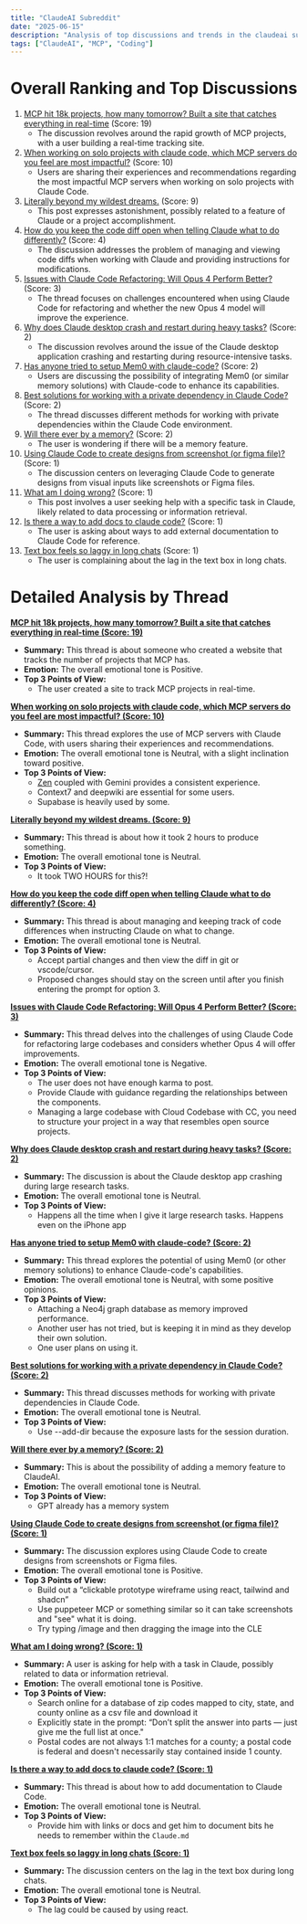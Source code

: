 ```yaml
---
title: "ClaudeAI Subreddit"
date: "2025-06-15"
description: "Analysis of top discussions and trends in the claudeai subreddit"
tags: ["ClaudeAI", "MCP", "Coding"]
---
```


# Overall Ranking and Top Discussions
1.  [MCP hit 18k projects, how many tomorrow? Built a site that catches everything in real-time](https://i.redd.it/5gh3rgmwx47f1.jpeg) (Score: 19)
    *   The discussion revolves around the rapid growth of MCP projects, with a user building a real-time tracking site.
2.  [When working on solo projects with claude code, which MCP servers do you feel are most impactful?](https://www.reddit.com/r/ClaudeAI/comments/1lc8eei/when_working_on_solo_projects_with_claude_code/) (Score: 10)
    *   Users are sharing their experiences and recommendations regarding the most impactful MCP servers when working on solo projects with Claude Code.
3.  [Literally beyond my wildest dreams.](https://i.redd.it/oafba7zg647f1.png) (Score: 9)
    *   This post expresses astonishment, possibly related to a feature of Claude or a project accomplishment.
4.  [How do you keep the code diff open when telling Claude what to do differently?](https://www.reddit.com/r/ClaudeAI/comments/1lc5f0v/how_do_you_keep_the_code_diff_open_when_telling/) (Score: 4)
    *   The discussion addresses the problem of managing and viewing code diffs when working with Claude and providing instructions for modifications.
5.  [Issues with Claude Code Refactoring: Will Opus 4 Perform Better?](https://www.reddit.com/r/ClaudeAI/comments/1lc3cm7/issues_with_claude_code_refactoring_will_opus_4/) (Score: 3)
    *   The thread focuses on challenges encountered when using Claude Code for refactoring and whether the new Opus 4 model will improve the experience.
6.  [Why does Claude desktop crash and restart during heavy tasks?](https://www.reddit.com/r/ClaudeAI/comments/1lc2ywg/why_does_claude_desktop_crash_and_restart_during/) (Score: 2)
    *   The discussion revolves around the issue of the Claude desktop application crashing and restarting during resource-intensive tasks.
7.  [Has anyone tried to setup Mem0 with claude-code?](https://www.reddit.com/r/ClaudeAI/comments/1lc74ae/has_anyone_tried_to_setup_mem0_with_claudecode/) (Score: 2)
    *   Users are discussing the possibility of integrating Mem0 (or similar memory solutions) with Claude-code to enhance its capabilities.
8.  [Best solutions for working with a private dependency in Claude Code?](https://www.reddit.com/r/ClaudeAI/comments/1lc8ltu/best_solutions_for_working_with_a_private/) (Score: 2)
    *   The thread discusses different methods for working with private dependencies within the Claude Code environment.
9.  [Will there ever by a memory?](https://www.reddit.com/r/ClaudeAI/comments/1lc95pt/will_there_ever_by_a_memory/) (Score: 2)
    *   The user is wondering if there will be a memory feature.
10. [Using Claude Code to create designs from screenshot (or figma file)?](https://www.reddit.com/r/ClaudeAI/comments/1lc577c/using_claude_code_to_create_designs_from/) (Score: 1)
    *   The discussion centers on leveraging Claude Code to generate designs from visual inputs like screenshots or Figma files.
11. [What am I doing wrong?](https://www.reddit.com/r/ClaudeAI/comments/1lc6lx6/what_am_i_doing_wrong/) (Score: 1)
    *   This post involves a user seeking help with a specific task in Claude, likely related to data processing or information retrieval.
12. [Is there a way to add docs to claude code?](https://www.reddit.com/r/ClaudeAI/comments/1lc6xdo/is_there_a_way_to_add_docs_to_claude_code/) (Score: 1)
    *   The user is asking about ways to add external documentation to Claude Code for reference.
13. [Text box feels so laggy in long chats](https://www.reddit.com/r/ClaudeAI/comments/1lc9bqs/text_box_feels_so_laggy_in_long_chats/) (Score: 1)
    *   The user is complaining about the lag in the text box in long chats.

# Detailed Analysis by Thread
**[MCP hit 18k projects, how many tomorrow? Built a site that catches everything in real-time (Score: 19)](https://i.redd.it/5gh3rgmwx47f1.jpeg)**
*  **Summary:** This thread is about someone who created a website that tracks the number of projects that MCP has.
*  **Emotion:** The overall emotional tone is Positive.
*  **Top 3 Points of View:**
    * The user created a site to track MCP projects in real-time.

**[When working on solo projects with claude code, which MCP servers do you feel are most impactful? (Score: 10)](https://www.reddit.com/r/ClaudeAI/comments/1lc8eei/when_working_on_solo_projects_with_claude_code/)**
*  **Summary:** This thread explores the use of MCP servers with Claude Code, with users sharing their experiences and recommendations.
*  **Emotion:** The overall emotional tone is Neutral, with a slight inclination toward positive.
*  **Top 3 Points of View:**
    *   [Zen](https://github.com/BeehiveInnovations/zen-mcp-server) coupled with Gemini provides a consistent experience.
    *   Context7 and deepwiki are essential for some users.
    *   Supabase is heavily used by some.

**[Literally beyond my wildest dreams. (Score: 9)](https://i.redd.it/oafba7zg647f1.png)**
*  **Summary:** This thread is about how it took 2 hours to produce something.
*  **Emotion:** The overall emotional tone is Neutral.
*  **Top 3 Points of View:**
    * It took TWO HOURS for this?!

**[How do you keep the code diff open when telling Claude what to do differently? (Score: 4)](https://www.reddit.com/r/ClaudeAI/comments/1lc5f0v/how_do_you_keep_the_code_diff_open_when_telling/)**
*  **Summary:** This thread is about managing and keeping track of code differences when instructing Claude on what to change.
*  **Emotion:** The overall emotional tone is Neutral.
*  **Top 3 Points of View:**
    *   Accept partial changes and then view the diff in git or vscode/cursor.
    *   Proposed changes should stay on the screen until after you finish entering the prompt for option 3.

**[Issues with Claude Code Refactoring: Will Opus 4 Perform Better? (Score: 3)](https://www.reddit.com/r/ClaudeAI/comments/1lc3cm7/issues_with_claude_code_refactoring_will_opus_4/)**
*  **Summary:** This thread delves into the challenges of using Claude Code for refactoring large codebases and considers whether Opus 4 will offer improvements.
*  **Emotion:** The overall emotional tone is Negative.
*  **Top 3 Points of View:**
    *   The user does not have enough karma to post.
    *   Provide Claude with guidance regarding the relationships between the components.
    *   Managing a large codebase with Cloud Codebase with CC, you need to structure your project in a way that resembles open source projects.

**[Why does Claude desktop crash and restart during heavy tasks? (Score: 2)](https://www.reddit.com/r/ClaudeAI/comments/1lc2ywg/why_does_claude_desktop_crash_and_restart_during/)**
*  **Summary:** The discussion is about the Claude desktop app crashing during large research tasks.
*  **Emotion:** The overall emotional tone is Neutral.
*  **Top 3 Points of View:**
    *   Happens all the time when I give it large research tasks. Happens even on the iPhone app

**[Has anyone tried to setup Mem0 with claude-code? (Score: 2)](https://www.reddit.com/r/ClaudeAI/comments/1lc74ae/has_anyone_tried_to_setup_mem0_with_claudecode/)**
*  **Summary:** This thread explores the potential of using Mem0 (or other memory solutions) to enhance Claude-code's capabilities.
*  **Emotion:** The overall emotional tone is Neutral, with some positive opinions.
*  **Top 3 Points of View:**
    *   Attaching a Neo4j graph database as memory improved performance.
    *   Another user has not tried, but is keeping it in mind as they develop their own solution.
    *   One user plans on using it.

**[Best solutions for working with a private dependency in Claude Code? (Score: 2)](https://www.reddit.com/r/ClaudeAI/comments/1lc8ltu/best_solutions_for_working_with_a_private/)**
*  **Summary:** This thread discusses methods for working with private dependencies in Claude Code.
*  **Emotion:** The overall emotional tone is Neutral.
*  **Top 3 Points of View:**
    *   Use --add-dir because the exposure lasts for the session duration.

**[Will there ever by a memory? (Score: 2)](https://www.reddit.com/r/ClaudeAI/comments/1lc95pt/will_there_ever_by_a_memory/)**
*  **Summary:** This is about the possibility of adding a memory feature to ClaudeAI.
*  **Emotion:** The overall emotional tone is Neutral.
*  **Top 3 Points of View:**
    *   GPT already has a memory system

**[Using Claude Code to create designs from screenshot (or figma file)? (Score: 1)](https://www.reddit.com/r/ClaudeAI/comments/1lc577c/using_claude_code_to_create_designs_from/)**
*  **Summary:** The discussion explores using Claude Code to create designs from screenshots or Figma files.
*  **Emotion:** The overall emotional tone is Positive.
*  **Top 3 Points of View:**
    *   Build out a “clickable prototype wireframe using react, tailwind and shadcn”
    *   Use puppeteer MCP or something similar so it can take screenshots and "see" what it is doing.
    *   Try typing /image and then dragging the image into the CLE

**[What am I doing wrong? (Score: 1)](https://www.reddit.com/r/ClaudeAI/comments/1lc6lx6/what_am_i_doing_wrong/)**
*  **Summary:** A user is asking for help with a task in Claude, possibly related to data or information retrieval.
*  **Emotion:** The overall emotional tone is Positive.
*  **Top 3 Points of View:**
    * Search online for a database of zip codes mapped to city, state, and county online as a csv file and download it
    *   Explicitly state in the prompt: “Don’t split the answer into parts — just give me the full list at once."
    *   Postal codes are not always 1:1 matches for a county; a postal code is federal and doesn't necessarily stay contained inside 1 county.

**[Is there a way to add docs to claude code? (Score: 1)](https://www.reddit.com/r/ClaudeAI/comments/1lc6xdo/is_there_a_way_to_add_docs_to_claude_code/)**
*  **Summary:** This thread is about how to add documentation to Claude Code.
*  **Emotion:** The overall emotional tone is Neutral.
*  **Top 3 Points of View:**
    *   Provide him with links or docs and get him to document bits he needs to remember within the `Claude.md`

**[Text box feels so laggy in long chats (Score: 1)](https://www.reddit.com/r/ClaudeAI/comments/1lc9bqs/text_box_feels_so_laggy_in_long_chats/)**
*  **Summary:** The discussion centers on the lag in the text box during long chats.
*  **Emotion:** The overall emotional tone is Neutral.
*  **Top 3 Points of View:**
    *   The lag could be caused by using react.
